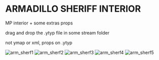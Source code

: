 # ARMADILLO SHERIFF INTERIOR #

MP interior + some extras props

drag and drop the .ytyp file in some stream folder

not ymap or xml, props on .ytyp

![arm_sherf1](https://github.com/zetafe1/arm_sheriff_interior/assets/79672264/c2787de4-7b81-4b6d-b67a-a6ec38278737)
![arm_sherf2](https://github.com/zetafe1/arm_sheriff_interior/assets/79672264/10de609e-f24e-481d-b762-450969e62c1f)
![arm_sherf3](https://github.com/zetafe1/arm_sheriff_interior/assets/79672264/b6736fbf-2b9f-43a6-ae8a-2844243c9095)
![arm_sherf4](https://github.com/zetafe1/arm_sheriff_interior/assets/79672264/c5a4b553-d156-4051-8446-f13dfa8c895d)
![arm_sherf5](https://github.com/zetafe1/arm_sheriff_interior/assets/79672264/54bd645d-fc2b-4334-af1b-136561dd7840)
